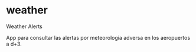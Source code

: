 # weather
Weather Alerts

App para consultar las alertas por meteorologia adversa en los aeropuertos a d+3.
